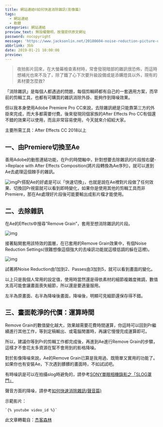 ```yaml
---
title: 網站連結©如何快速消除雜訊(影像篇)
tags:
  - 網站連結
  - 軟體
categories: 網站連結
preview_text: 無授權聲明，故僅提供原文網址
password: nocopyright
message: 'https://www.jacksonlin.net/20180604-noise-reduction-picture-using-ae/'
abbrlink: 3bb
date: 2019-01-21 10:00:00
preview:
---
```






> 夜拍影片回來，在大螢幕檢查素材時，常會發現暗部的雜訊很恐佈，而這時想補光也來不及了，除了鐵了心下次要升級設備或是添購燈具以外，現有的素材要怎麼救?

 

「消除雜訊」是每個人都遇過的問題，每個剪輯師都有自己的一套適用方案，而早前的剪輯工具，也都有可購買的雜訊消除外掛、能夠作到降噪效果。

但以我本身使用Adobe Premiere Pro CC來說，去除雜訊總是只能靠第三方的外掛來完成，而大多都需要付費。後來發現同個家族的After Effects Pro CC有個還不錯的效果可以使用，而且非常容易使用，今天就來介紹給大家。

主要所需工具：After Effects CC 2018以上

 

## **一、由Premiere切換至Ae**

善用Adobe的動態連結功能，在Pr的時間軸中，針對想要去除雜訊的片段按右鍵->Replace with After Effects Composition(將片段轉換為Ae序列)，就可以進到Ae去處理這個棘手的雜訊。

 

![img](https://i2.wp.com/www.jacksonlin.net/wp-content/uploads/2017/07/tip.png?resize=50%2C50&ssl=1)Pr搭配Ae的好處是可以「快速切換」，也就是說在Ae裡對片段做了任何效果、切換回Pr視窗就可以看到即時變化，如果你是使用其他的剪輯工具而非Premiere，那在Ae處理好片段後可能要輸出成影片檔才能使用。

 

## **二、去除雜訊**

在Ae的Effects中搜尋”Remove Grain”，套用至想消除雜訊的片段。

![img](https://i2.wp.com/www.jacksonlin.net/wp-content/uploads/2018/06/remove-grain.jpg?resize=418%2C226&ssl=1)

 

接著點開套用該特效的圖層，在已套用的Remove Grain效果中，有個Noise Reduction Settings(很難想像這個強大的去噪訊功能就這樣低調的躲在這裡)。

![img](https://i0.wp.com/www.jacksonlin.net/wp-content/uploads/2018/06/Remove-Grain%E8%A8%AD%E5%AE%9A%E5%80%BC.jpg?resize=682%2C362&ssl=1)

 

試著將Noise Reduction由1加到2、Passes由3加到5，就可以看到畫面的變化。

以上只是我個人常用的設定值，使用時當然還是得依素材的細節複雜度微調，數值太高可能會讓畫面喪失細節，所以還是要適量服用。



左半為原畫面、右半為降噪後畫面，降噪後，明顯可見細節還保存得不錯。

 

## **三、畫面乾淨的代價：運算時間**

Remove Grain的數值變化越大，效果越需要花費時間運算，你這時可以回到Pr繼續進行其他工作，等到定稿輸出、或電腦閒置時，再讓它慢慢完成運算即可。

所以，建議你等到Pr的剪輯工作都完成後，再進到Ae進行Remove Grain的步驟，這樣才不會花太多資源在幫不會用到的影格降噪。

 

對於影像降噪來說，Ae的Remove Grain已算是我用過、既簡單又實用的功能了。如果你也有安裝Ae，下次遇到髒髒的畫面時，不如試試吧。

 

有時噪訊是可以在拍攝slog時避免的，請參考[SONY單眼相機錄影之「SLOG罩門」](https://www.jacksonlin.net/20180801-slog-warning/)

聲音方面的降噪，請參考[如何快速消除雜訊(聲音篇)](https://www.jacksonlin.net/20180606-audio-noise-reduction/)

 

 

示範影片：

```
`{% youtube video_id %}`
```



此文章轉載自：[杰客森林](https://www.jacksonlin.net/20180604-noise-reduction-picture-using-ae/)